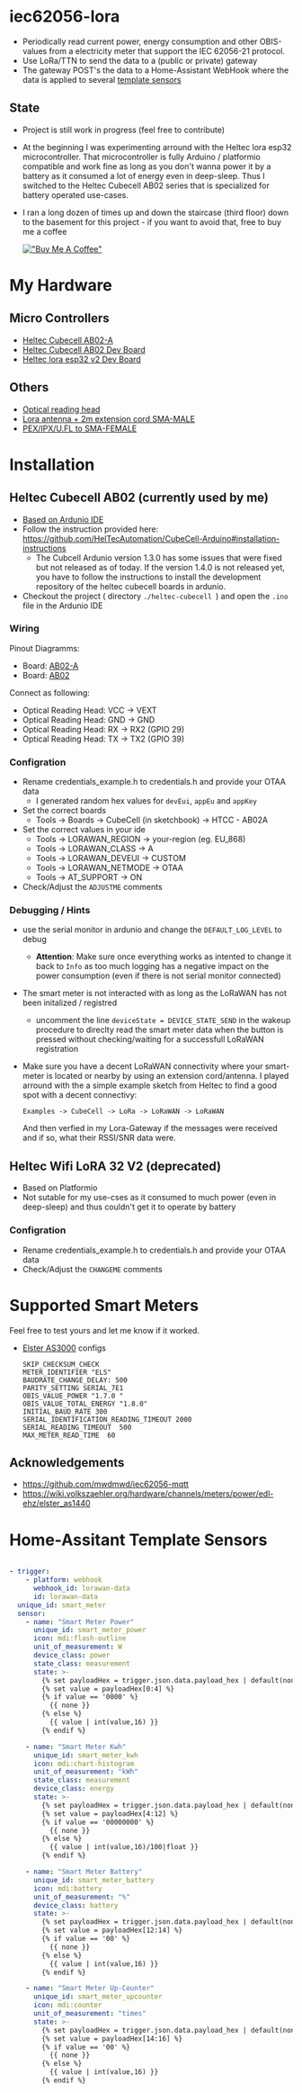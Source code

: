 # iec62056-lora
- Periodically read current power, energy consumption and other OBIS-values from a electricity meter that support the IEC 62056-21 protocol. 
- Use LoRa/TTN to send the data to a (public or private) gateway 
- The gateway POST's the data to a Home-Assistant WebHook where the data is applied to several [template sensors](https://www.home-assistant.io/integrations/template/)


## State 
- Project is still work in progress (feel free to contribute)
- At the beginning I was experimenting arround with the Heltec lora esp32 microcontroller. That microcontroller is fully Arduino / platformio compatible and work fine as long as you don't wanna power it by a battery as it consumed a lot of energy even in deep-sleep. Thus I switched to the Heltec Cubecell AB02 series that is specialized for battery operated use-cases.
- I ran a long dozen of times up and down the staircase (third floor) down to the basement for this project - if you want to avoid that, free to buy me a coffee 

  [!["Buy Me A Coffee"](https://www.buymeacoffee.com/assets/img/custom_images/orange_img.png)](https://www.buymeacoffee.com/pavax)


# My Hardware

## Micro Controllers
- [Heltec Cubecell AB02-A](https://heltec.org/project/htcc-ab02a)
- [Heltec Cubecell AB02 Dev Board](https://heltec.org/project/htcc-ab02/)
- [Heltec lora esp32 v2 Dev Board](https://heltec.org/project/wifi-lora-32/)

## Others
- [Optical reading head](https://www.ebay.de/itm/313460034498)
- [Lora antenna + 2m extension cord SMA-MALE](https://shopofthings.ch/shop/prototyping/netzwerk/868mhz-lorawan-lora-atenne-mit-3m-verlaengerungskabel-5dbi-sma-male-915mhz-gsm/)
- [PEX/IPX/U.FL to SMA-FEMALE](https://shopofthings.ch/shop/prototyping/kabel/antennenverlaengerung-ipex-ipx-u-fl-auf-sma-female-rg178-25cm/)


# Installation

## Heltec Cubecell AB02 (currently used by me)
* [Based on Ardunio IDE](https://www.arduino.cc/en/software)
* Follow the instruction provided here: https://github.com/HelTecAutomation/CubeCell-Arduino#installation-instructions
  * The Cubcell Ardunio version 1.3.0 has some issues that were fixed but not released as of today. If the version 1.4.0 is not released yet, you have to follow the instructions to install the development repository of the heltec cubecell boards in ardunio.
* Checkout the project ( directory `./heltec-cubecell `) and open the `.ino` file in the Ardunio IDE


### Wiring
Pinout Diagramms:
  * Board: [AB02-A](https://resource.heltec.cn/download/CubeCell/HTCC-AB02A/HTCC-AB02A_PinoutDiagram.pdf)
  * Board: [AB02](https://resource.heltec.cn/download/CubeCell/HTCC-AB02/HTCC-AB02_PinoutDiagram.pdf)
  
Connect as following:

 * Optical Reading Head: VCC -> VEXT 
 * Optical Reading Head: GND -> GND
 * Optical Reading Head: RX -> RX2 (GPIO 29)
 * Optical Reading Head: TX -> TX2 (GPIO 39)

### Configration
 - Rename credentials_example.h to credentials.h and provide your OTAA data
    * I generated random hex values for `devEui`, `appEu` and `appKey`
 - Set the correct boards
    * Tools -> Boards -> CubeCell (in sketchbook) -> HTCC - AB02A
 - Set the correct values in your ide
    * Tools -> LORAWAN_REGION  -> your-region (eg. EU_868)
    * Tools -> LORAWAN_CLASS -> A
    * Tools -> LORAWAN_DEVEUI -> CUSTOM
    * Tools -> LORAWAN_NETMODE -> OTAA
    * Tools -> AT_SUPPORT -> ON
 - Check/Adjust the `ADJUSTME` comments 

### Debugging / Hints
* use the serial monitor in ardunio and change the `DEFAULT_LOG_LEVEL` to debug
  * **Attention**: Make sure once everything works as intented to change it back to `Info` as too much logging has a negative impact on the power consumption (even if there is not serial monitor connected)
* The smart meter is not interacted with as long as the LoRaWAN has not been initalized / registred
  * uncomment the line `deviceState = DEVICE_STATE_SEND` in the wakeup procedure to direclty read the smart meter data when the button is pressed without checking/waiting for a successfull LoRaWAN registration
* Make sure you have a decent LoRaWAN connectivity where your smart-meter is located or nearby by using an extension cord/antenna. I played arround with the a simple example sketch from Heltec to find a good spot with a decent connectivy: 

    `Examples -> CubeCell -> LoRa -> LoRaWAN -> LoRaWAN`

    And then verfied in my Lora-Gateway if the messages were received and if so, what their RSSI/SNR data were.


## Heltec Wifi LoRA 32 V2 (deprecated)

* Based on Platformio
* Not sutable for my use-cses as it consumed to much power (even in deep-sleep) and thus couldn't get it to operate by battery

### Configration
- Rename credentials_example.h to credentials.h and provide your OTAA data
- Check/Adjust the `CHANGEME` comments


# Supported Smart Meters

Feel free to test yours and let me know if it worked.

- [Elster AS3000](https://wiki.volkszaehler.org/hardware/channels/meters/power/edl-ehz/elster_as3000)
  configs
  ```
  SKIP_CHECKSUM_CHECK
  METER_IDENTIFIER "ELS"
  BAUDRATE_CHANGE_DELAY: 500
  PARITY_SETTING SERIAL_7E1 
  OBIS_VALUE_POWER "1.7.0 "
  OBIS_VALUE_TOTAL_ENERGY "1.8.0"
  INITIAL_BAUD_RATE 300
  SERIAL_IDENTIFICATION_READING_TIMEOUT 2000
  SERIAL_READING_TIMEOUT  500
  MAX_METER_READ_TIME  60
  ```

## Acknowledgements 
- https://github.com/mwdmwd/iec62056-mqtt
- https://wiki.volkszaehler.org/hardware/channels/meters/power/edl-ehz/elster_as1440

# Home-Assitant Template Sensors

```yaml

- trigger:
    - platform: webhook
      webhook_id: lorawan-data
      id: lorawan-data
  unique_id: smart_meter
  sensor:
    - name: "Smart Meter Power"
      unique_id: smart_meter_power
      icon: mdi:flash-outline
      unit_of_measurement: W
      device_class: power
      state_class: measurement
      state: >-
        {% set payloadHex = trigger.json.data.payload_hex | default(none) %}
        {% set value = payloadHex[0:4] %}
        {% if value == '0000' %}
          {{ none }}
        {% else %}
          {{ value | int(value,16) }}
        {% endif %}

    - name: "Smart Meter Kwh"
      unique_id: smart_meter_kwh
      icon: mdi:chart-histogram
      unit_of_measurement: "kWh"
      state_class: measurement
      device_class: energy
      state: >-
        {% set payloadHex = trigger.json.data.payload_hex | default(none) %}
        {% set value = payloadHex[4:12] %}
        {% if value == '00000000' %}
          {{ none }}
        {% else %}
          {{ value | int(value,16)/100|float }}
        {% endif %}

    - name: "Smart Meter Battery"
      unique_id: smart_meter_battery
      icon: mdi:battery
      unit_of_measurement: "%"
      device_class: battery
      state: >-
        {% set payloadHex = trigger.json.data.payload_hex | default(none) %}
        {% set value = payloadHex[12:14] %}
        {% if value == '00' %}
          {{ none }}
        {% else %}
          {{ value | int(value,16) }}
        {% endif %}

    - name: "Smart Meter Up-Counter"
      unique_id: smart_meter_upcounter
      icon: mdi:counter
      unit_of_measurement: "times"
      state: >-
        {% set payloadHex = trigger.json.data.payload_hex | default(none) %}
        {% set value = payloadHex[14:16] %}
        {% if value == '00' %}
          {{ none }}
        {% else %}
          {{ value | int(value,16) }}
        {% endif %}

```


